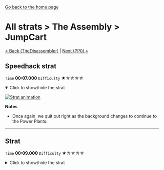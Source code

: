 [Go back to the home page](https://github.com/Doublevil/scbspeedrun)

# All strats > The Assembly > JumpCart

[< Back (TheDisassembler)](https://github.com/Doublevil/scbspeedrun/blob/main/levels/all_lvl/A/TheDisassembler.md) | [Next (PP0) >](https://github.com/Doublevil/scbspeedrun/blob/main/levels/all_lvl/pp/PP0.md)

## Speedhack strat

`Time` **00:07.000** `Difficulty` ★☆☆☆☆
<details open>
  <summary>Click to show/hide the strat</summary>

  [![Strat animation](https://github.com/Doublevil/scbspeedrun/blob/main/media/levels/A/JumpCart_S_Strat.webp)](https://github.com/Doublevil/scbspeedrun/blob/main/media/levels/A/JumpCart_S_Strat.mp4?raw=true)

  **Notes**
  - Once again, we quit out right as the background changes to continue to the Power Plants.
</details>

---
## Strat

`Time` **00:09.000** `Difficulty` ★☆☆☆☆
<details>
  <summary>Click to show/hide the strat</summary>

  [![Strat animation](https://github.com/Doublevil/scbspeedrun/blob/main/media/levels/A/JumpCart_Strat.webp)](https://github.com/Doublevil/scbspeedrun/blob/main/media/levels/A/JumpCart_Strat.mp4?raw=true)

  **Notes**
  - Once again, we quit out right as the background changes to continue to the Power Plants.
</details>

